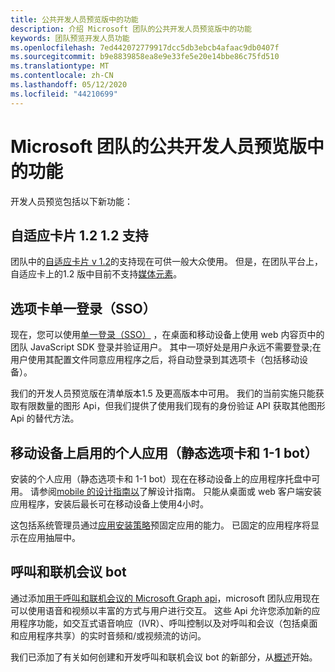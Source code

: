 ```yaml
---
title: 公共开发人员预览版中的功能
description: 介绍 Microsoft 团队的公共开发人员预览版中的功能
keywords: 团队预览开发人员功能
ms.openlocfilehash: 7ed442072779917dcc5db3ebcb4afaac9db0407f
ms.sourcegitcommit: b9e8839858ea8e9e33fe5e20e14bbe86c75fd510
ms.translationtype: MT
ms.contentlocale: zh-CN
ms.lasthandoff: 05/12/2020
ms.locfileid: "44210699"
---
```

# <a name="features-in-the-public-developer-preview-for-microsoft-teams"></a>Microsoft 团队的公共开发人员预览版中的功能

开发人员预览包括以下新功能：

## <a name="adaptive-cards-v12-support"></a>自适应卡片 1.2 1.2 支持

团队中的[自适应卡片 v 1.2](https://github.com/microsoft/AdaptiveCards/releases/tag/v1.2.0)的支持现在可供一般大众使用。 但是，在团队平台上，自适应卡上的1.2 版中目前不支持[媒体元素](https://adaptivecards.io/explorer/Media.html)。

## <a name="tabs-single-sign-on-sso"></a>选项卡单一登录（SSO）

现在，您可以使用[单一登录（SSO）](~/tabs/how-to/authentication/auth-aad-sso.md) ，在桌面和移动设备上使用 web 内容页中的团队 JavaScript SDK 登录并验证用户。 其中一项好处是用户永远不需要登录;在用户使用其配置文件同意应用程序之后，将自动登录到其选项卡（包括移动设备）。

我们的开发人员预览版在清单版本1.5 及更高版本中可用。 我们的当前实施只能获取有限数量的图形 Api，但我们提供了使用我们现有的身份验证 API 获取其他图形 Api 的替代方法。

## <a name="personal-apps-static-tabs-and-1-1-bots-enabled-on-mobile"></a>移动设备上启用的个人应用（静态选项卡和 1-1 bot）

安装的个人应用（静态选项卡和 1-1 bot）现在在移动设备上的应用程序托盘中可用。 请参阅[mobile 的设计指南以](~/tabs/design/tabs-mobile.md)了解设计指南。 只能从桌面或 web 客户端安装应用程序，安装后最长可在移动设备上使用4小时。

这包括系统管理员通过[应用安装策略](/microsoftteams/teams-app-setup-policies)预固定应用的能力。 已固定的应用程序将显示在应用抽屉中。

## <a name="calls-and-online-meeting-bots"></a>呼叫和联机会议 bot

通过添加[用于呼叫和联机会议的 Microsoft Graph api](/graph/api/resources/communications-api-overview?view=graph-rest-beta)，microsoft 团队应用现在可以使用语音和视频以丰富的方式与用户进行交互。 这些 Api 允许您添加新的应用程序功能，如交互式语音响应（IVR）、呼叫控制以及对呼叫和会议（包括桌面和应用程序共享）的实时音频和/或视频流的访问。

我们已添加了有关如何创建和开发呼叫和联机会议 bot 的新部分，从[概述](~/bots/calls-and-meetings/calls-meetings-bots-overview.md)开始。
